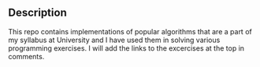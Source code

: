 Description
-------------

This repo contains implementations of popular algorithms that are a part of my syllabus at University and I have used them in solving various programming exercises. I will add the links to the excercises at the top in comments.
